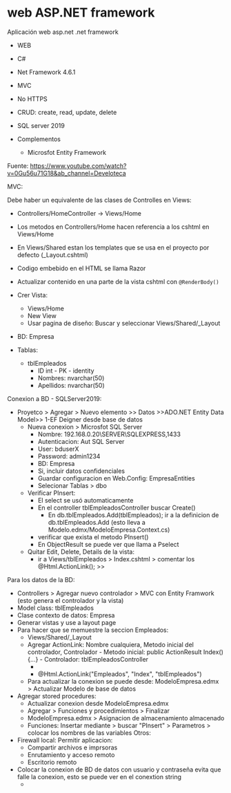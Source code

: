 # web ASP.NET framework
 Aplicación web asp.net .net framework 
 
 
- WEB
- C#
- Net Framework 4.6.1
- MVC
- No HTTPS
- CRUD: create, read, update, delete
- SQL server 2019

- Complementos
	- Microsfot Entity Framework
	
	
Fuente: https://www.youtube.com/watch?v=0Gu56u71G18&ab_channel=Develoteca
 
MVC:
 
Debe haber un equivalente de las clases de Controlles en Views:
- Controllers/HomeController -> Views/Home
- Los metodos en Controllers/Home hacen referencia a los cshtml en Views/Home
- En Views/Shared estan los templates que se usa en el proyecto por defecto (_Layout.cshtml)
- Codigo embebido en el HTML se llama Razor

- Actualizar contenido en una parte de la vista cshtml con `@RenderBody()`
- Crer Vista:
	- Views/Home
	- New View
	- Usar pagina de diseño: Buscar y seleccionar Views/Shared/_Layout
- BD: Empresa
- Tablas:
	- tblEmpleados
		- ID int - PK - identity
		- Nombres: nvarchar(50)
		- Apellidos: nvarchar(50)
		
Conexion a BD - SQLServer2019:
- Proyetco > Agregar > Nuevo elemento >> Datos >>ADO.NET Entity Data Model>> 1-EF Deigner desde base de datos
	- Nueva conexion > Microsfot SQL Server 
		- Nombre: 192.168.0.20\SERVER\SQLEXPRESS,1433
		- Autenticacion: Aut SQL Server
		- User: bduserX
		- Password: admin1234
		- BD: Empresa
		- Si, incluir datos confidenciales
		- Guardar configuracion en Web.Config: EmpresaEntities
		- Selecionar Tablas > dbo
	- Verificar PInsert:
		- El select se usó automaticamente
		- En el controller tblEmpleadosController buscar Create()
			- En db.tblEmpleados.Add(tblEmpleados); ir a la definicion de db.tblEmpleados.Add (esto lleva a Modelo.edmx/ModeloEmpresa.Context.cs)
		- verificar que exista el metodo PInsert()
		- En ObjectResult se puede ver que llama a Pselect
	- Quitar Edit, Delete, Details de la vista:
		- ir a Views/tblEmpleados > Index.cshtml > comentar los @Html.ActionLink(); >> <!-- -->

Para los datos de la BD:
- Controllers > Agregar nuevo controlador > MVC con Entity Framwork (esto genera el controlador y la vista)
- Model class: tblEmpleados
- Clase contexto de datos: Empresa
- Generar vistas y use a layout page
- Para hacer que se memuestre la seccion Empleados:
	- Views/Shared/_Layout
	- Agregar ActionLink:  Nombre cualquiera, Metodo inicial del controlador, Controlador
			- Metodo inicial: public ActionResult Index(){...}
			- Controlador: tblEmpleadosController
		- <li>@Html.ActionLink("Empleados", "Index", "tblEmpleados")</li>
	- Para actualizar la conexion se puede desde: ModeloEmpresa.edmx > Actualizar Modelo de base de datos
- Agregar stored procedures:
	- Actualizar conexion desde ModeloEmpresa.edmx
	- Agregar > Funciones y procedimientos > Finalizar
	- ModeloEmpresa.edmx > Asignacion de almacenamiento almacenado
	- Funciones: Insertar mediante > buscar "PInsert" > Parametros > colocar los nombres de las variables
Otros:
- Firewall local: Permitir aplicacion:
	- Compartir archivos e imprsoras
	- Enrutamiento y acceso remoto
	- Escritorio remoto
- Colocar la conexion de BD de datos con usuario y contraseña evita que falle la conexion, esto se puede ver en el conextion string
	- <connectionStrings><add name="EmpresaEntities" connectionString="metadata=res://*/ModeloEmpresa.csdl|res://*/ModeloEmpresa.ssdl|res://*/ModeloEmpresa.msl;provider=System.Data.SqlClient;provider connection string=&quot;data source=192.168.0.20\SERVER\SQLEXPRESS,1433;initial catalog=Empresa;persist security info=True;user id=bduserX;password=admin1234;MultipleActiveResultSets=True;App=EntityFramework&quot;" providerName="System.Data.EntityClient" /></connectionStrings>